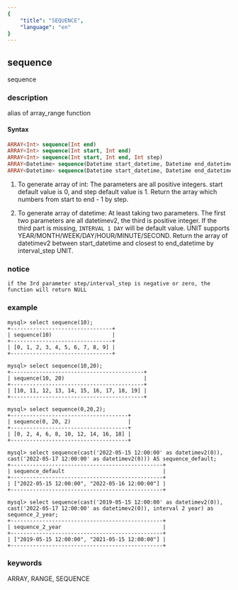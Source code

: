 ```yaml
---
{
    "title": "SEQUENCE",
    "language": "en"
}
---
```


<!-- 
Licensed to the Apache Software Foundation (ASF) under one
or more contributor license agreements.  See the NOTICE file
distributed with this work for additional information
regarding copyright ownership.  The ASF licenses this file
to you under the Apache License, Version 2.0 (the
"License"); you may not use this file except in compliance
with the License.  You may obtain a copy of the License at

  http://www.apache.org/licenses/LICENSE-2.0

Unless required by applicable law or agreed to in writing,
software distributed under the License is distributed on an
"AS IS" BASIS, WITHOUT WARRANTIES OR CONDITIONS OF ANY
KIND, either express or implied.  See the License for the
specific language governing permissions and limitations
under the License.
-->

## sequence

<version since="dev">

sequence

</version>

### description
alias of array_range function

#### Syntax

```sql
ARRAY<Int> sequence(Int end)
ARRAY<Int> sequence(Int start, Int end)
ARRAY<Int> sequence(Int start, Int end, Int step)
ARRAY<Datetime> sequence(Datetime start_datetime, Datetime end_datetime)
ARRAY<Datetime> sequence(Datetime start_datetime, Datetime end_datetime, INTERVAL Int interval_step UNIT)
```
1. To generate array of int:
The parameters are all positive integers. 
start default value is 0, and step default value is 1.
Return the array which numbers from start to end - 1 by step.

2. To generate array of datetime:
At least taking two parameters. 
The first two parameters are all datetimev2, the third is positive integer.
If the third part is missing, `INTERVAL 1 DAY` will be default value.
UNIT supports YEAR/MONTH/WEEK/DAY/HOUR/MINUTE/SECOND.
Return the array of datetimev2 between start_datetime and closest to end_datetime by interval_step UNIT.

### notice

`if the 3rd parameter step/interval_step is negative or zero, the function will return NULL`

### example

```
mysql> select sequence(10);
+--------------------------------+
| sequence(10)                   |
+--------------------------------+
| [0, 1, 2, 3, 4, 5, 6, 7, 8, 9] |
+--------------------------------+

mysql> select sequence(10,20);
+------------------------------------------+
| sequence(10, 20)                         |
+------------------------------------------+
| [10, 11, 12, 13, 14, 15, 16, 17, 18, 19] |
+------------------------------------------+

mysql> select sequence(0,20,2);
+-------------------------------------+
| sequence(0, 20, 2)                  |
+-------------------------------------+
| [0, 2, 4, 6, 8, 10, 12, 14, 16, 18] |
+-------------------------------------+

mysql> select sequence(cast('2022-05-15 12:00:00' as datetimev2(0)), cast('2022-05-17 12:00:00' as datetimev2(0))) AS sequence_default;
+------------------------------------------------+
| sequence_default                               |
+------------------------------------------------+
| ["2022-05-15 12:00:00", "2022-05-16 12:00:00"] |
+------------------------------------------------+

mysql> select sequence(cast('2019-05-15 12:00:00' as datetimev2(0)), cast('2022-05-17 12:00:00' as datetimev2(0)), interval 2 year) as sequence_2_year;
+------------------------------------------------+
| sequence_2_year                                |
+------------------------------------------------+
| ["2019-05-15 12:00:00", "2021-05-15 12:00:00"] |
+------------------------------------------------+
```

### keywords

ARRAY, RANGE, SEQUENCE
